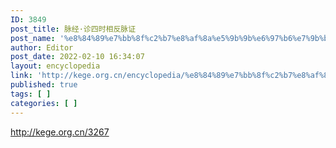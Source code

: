 ```yaml
---
ID: 3849
post_title: 脉经·诊四时相反脉证
post_name: '%e8%84%89%e7%bb%8f%c2%b7%e8%af%8a%e5%9b%9b%e6%97%b6%e7%9b%b8%e5%8f%8d%e8%84%89%e8%af%81'
author: Editor
post_date: 2022-02-10 16:34:07
layout: encyclopedia
link: 'http://kege.org.cn/encyclopedia/%e8%84%89%e7%bb%8f%c2%b7%e8%af%8a%e5%9b%9b%e6%97%b6%e7%9b%b8%e5%8f%8d%e8%84%89%e8%af%81'
published: true
tags: [ ]
categories: [ ]
---
```

http://kege.org.cn/3267